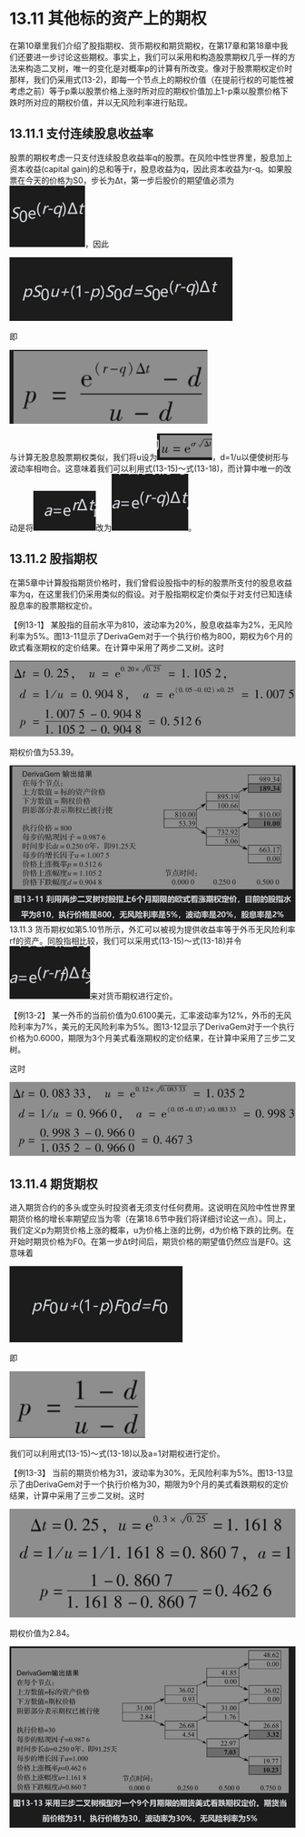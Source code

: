 # 13.11 其他标的资产上的期权

在第10章里我们介绍了股指期权、货币期权和期货期权，在第17章和第18章中我们还要进一步讨论这些期权。事实上，我们可以采用和构造股票期权几乎一样的方法来构造二叉树，唯一的变化是对概率p的计算有所改变。像对于股票期权定价时那样，我们仍采用式(13-2)，即每一个节点上的期权价值（在提前行权的可能性被考虑之前）等于p乘以股票价格上涨时所对应的期权价值加上1-p乘以股票价格下跌时所对应的期权价值，并以无风险利率进行贴现。

## 13.11.1 支付连续股息收益率

股票的期权考虑一只支付连续股息收益率q的股票。在风险中性世界里，股息加上资本收益(capital gain)的总和等于r，股息收益为q，因此资本收益为r-q。如果股票在今天的价格为S0，步长为Δt，第一步后股价的期望值必须为![](images/2024-03-03-10-58-06.png)，因此

![](images/2024-03-03-10-58-18.png)

即

![](images/2024-03-03-10-59-33.png)

与计算无股息股票期权类似，我们将u设为![](images/2024-03-03-11-00-46.png)，d=1/u以便使树形与波动率相吻合。这意味着我们可以利用式(13-15)～式(13-18)，而计算中唯一的改动是将![](images/2024-03-03-11-01-05.png)改为![](images/2024-03-03-11-01-30.png)。

## 13.11.2 股指期权

在第5章中计算股指期货价格时，我们曾假设股指中的标的股票所支付的股息收益率为q，在这里我们仍采用类似的假设。对于股指期权定价类似于对支付已知连续股息率的股票期权定价。

【例13-1】 某股指的目前水平为810，波动率为20%，股息收益率为2%，无风险利率为5%。图13-11显示了DerivaGem对于一个执行价格为800，期权为6个月的欧式看涨期权的定价结果。在计算中采用了两步二叉树。这时

![](images/2024-03-03-11-01-51.png)

期权价值为53.39。

![](images/2024-03-03-11-02-12.png)
13.11.3 货币期权如第5.10节所示，外汇可以被视为提供收益率等于外币无风险利率rf的资产。同股指相比较，我们可以采用式(13-15)～式(13-18)并令![](images/2024-03-03-11-03-14.png)来对货币期权进行定价。

【例13-2】 某一外币的当前价值为0.6100美元，汇率波动率为12%，外币的无风险利率为7%，美元的无风险利率为5%。图13-12显示了DerivaGem对于一个执行价格为0.6000，期限为3个月美式看涨期权的定价结果，在计算中采用了三步二叉树。

这时

![](images/2024-03-03-11-02-51.png)

## 13.11.4 期货期权

进入期货合约的多头或空头时投资者无须支付任何费用。这说明在风险中性世界里期货价格的增长率期望应当为零（在第18.6节中我们将详细讨论这一点）。同上，我们定义p为期货价格上涨的概率，u为价格上涨的比例，d为价格下跌的比例。在开始时期货价格为F0。在第一步Δt时间后，期货价格的期望值仍然应当是F0。这意味着

![](images/2024-03-03-11-03-45.png)

即

![](images/2024-03-03-11-04-08.png)

我们可以利用式(13-15)～式(13-18)以及a=1对期权进行定价。

【例13-3】 当前的期货价格为31，波动率为30%，无风险利率为5%。图13-13显示了由DerivaGem对于一个执行价格为30，期限为9个月的美式看跌期权的定价结果，计算中采用了三步二叉树。这时


![](images/2024-03-03-11-04-54.png)

期权价值为2.84。

![](images/2024-03-03-11-05-31.png)